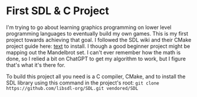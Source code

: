 # First SDL & C Project

I'm trying to go about learning graphics programming on lower level programming languages to eventually build my own games. This is my first project towards achieving that goal. I followed the SDL wiki and their CMake project guide here: [text](https://github.com/libsdl-org/SDL/blob/main/docs/INTRO-cmake.md) to install. I though a good beginner project might be mapping out the Mandelbrot set. I can't ever remember how the math is done, so I relied a bit on ChatGPT to get my algorithm to work, but I figure that's what it's there for.

To build this project all you need is a C compiler, CMake, and to install the SDL library using this command in the project's root:
`git clone https://github.com/libsdl-org/SDL.git vendored/SDL`
